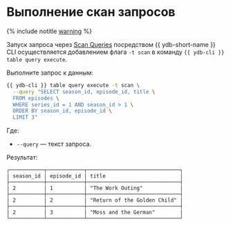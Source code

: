 # Выполнение скан запросов

{% include notitle [warning](../../_includes/deprecated_command_warning.md) %}

Запуск запроса через [Scan Queries](../../../../concepts/scan_query.md) посредством {{ ydb-short-name }} CLI осуществляется добавлением флага `-t scan` в команду `{{ ydb-cli }} table query execute`.

Выполните запрос к данным:

```bash
{{ ydb-cli }} table query execute -t scan \
  --query "SELECT season_id, episode_id, title \
  FROM episodes \
  WHERE series_id = 1 AND season_id > 1 \
  ORDER BY season_id, episode_id \
  LIMIT 3"
```

Где:

* `--query` — текст запроса.

Результат:

```text
┌───────────┬────────────┬──────────────────────────────┐
| season_id | episode_id | title                        |
├───────────┼────────────┼──────────────────────────────┤
| 2         | 1          | "The Work Outing"            |
├───────────┼────────────┼──────────────────────────────┤
| 2         | 2          | "Return of the Golden Child" |
├───────────┼────────────┼──────────────────────────────┤
| 2         | 3          | "Moss and the German"        |
└───────────┴────────────┴──────────────────────────────┘
```
